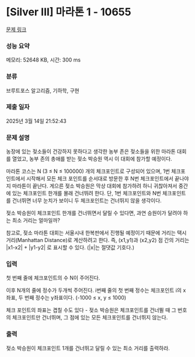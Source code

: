 # [Silver III] 마라톤 1 - 10655 

[문제 링크](https://www.acmicpc.net/problem/10655) 

### 성능 요약

메모리: 52648 KB, 시간: 300 ms

### 분류

브루트포스 알고리즘, 기하학, 구현

### 제출 일자

2025년 3월 14일 21:52:43

### 문제 설명

<p>농장에 있는 젖소들이 건강하지 못하다고 생각한 농부 존은 젖소들을 위한 마라톤 대회를 열었고, 농부 존의 총애를 받는 젖소 박승원 역시 이 대회에 참가할 예정이다.</p>

<p>마라톤 코스는 N (3 ≤ N ≤ 100000) 개의 체크포인트로 구성되어 있으며, 1번 체크포인트에서 시작해서 모든 체크 포인트를 순서대로 방문한 후 N번 체크포인트에서 끝나야지 마라톤이 끝난다. 게으른 젖소 박승원은 막상 대회에 참가하려 하니 귀찮아져서 중간에 있는 체크포인트 한개를 몰래 건너뛰려 한다. 단, 1번 체크포인트와 N번 체크포인트를 건너뛰면 너무 눈치가 보이니 두 체크포인트는 건너뛰지 않을 생각이다.</p>

<p>젖소 박승원이 체크포인트 한개를 건너뛰면서 달릴 수 있다면, 과연 승원이가 달려야 하는 최소 거리는 얼마일까?</p>

<p>참고로, 젖소 마라톤 대회는 서울시내 한복판에서 진행될 예정이기 때문에 거리는 택시 거리(Manhattan Distance)로 계산하려고 한다. 즉, (x1,y1)과 (x2,y2) 점 간의 거리는 |x1-x2| + |y1-y2| 로 표시할 수 있다. (|x|는 절댓값 기호다.)</p>

### 입력 

 <p>첫 번째 줄에 체크포인트의 수 N이 주어진다.</p>

<p>이후 N개의 줄에 정수가 두개씩 주어진다. i번째 줄의 첫 번째 정수는 체크포인트 i의 x좌표, 두 번째 정수는 y좌표이다. (-1000 ≤ x, y ≤ 1000)</p>

<p>체크 포인트의 좌표는 겹칠 수도 있다 - 젖소 박승원은 체크포인트를 건너뛸 때 그 번호의 체크포인트만 건너뛰며, 그 점에 있는 모든 체크포인트를 건너뛰지 않는다.</p>

### 출력 

 <p>젖소 박승원이 체크포인트 1개를 건너뛰고 달릴 수 있는 최소 거리를 출력하라.</p>

